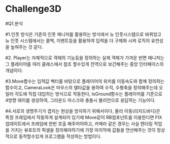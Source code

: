 # Challenge3D
 
#Q1.분석

#1.인풋 방식은 기존의 인풋 매니저를 활용하는 방식에서 뉴 인풋시스템으로 바뀌었고 뉴 인풋 시스템에서는 콜백, 이벤트등을 활용하여 입력을 더 구체화 시켜 로직의 유연성을 높여주는 것 같다.

#2. Player는 자체적으로 객체의 기능등을 정의하는 실제 객체가 가까운 반면 매니저는 그 플레이어를 여러 클래스에서 참조 할수있게 전역으로 보간해주는 중앙 인터페이스의 개념이다.

#3.Move함수는 입력값 벡터를 바탕으로 플레이어의 위치를 이동속도와 함께 정의하는 함수이고, CameraLook은 마우스의 델타값을 용하여 수직, 수평축을 정의해주는데 오일러 각도에 직접 대입하는 방식으로 작동한다, IsGround함수는 플레이어를 기준으로 4방향 레이를 생성하여, 그라운드 마스크와 충돌시 불리언으로 응답하는 기능이다.

#4.서로의 생명주기가 겹치는 현상을 방지하기 위해서이다, 물리 이동(리지드바디)은 특정 프레임에서 작동하게 설계되어 있기에 Move같이 RB컴포넌트를 이용한다면 FIX업데이트에서 프레임에 한번 호출 해주어야하고, 카메라 같은 경우는 사실 렌더링 작업을 거치는 뷰포트의 픽셀을 정의해야하기에 가장 마지막에 값들을 연산해주는 것이 정상적으로 동작할수있게 프로그램을 작성하는 방법이다.

